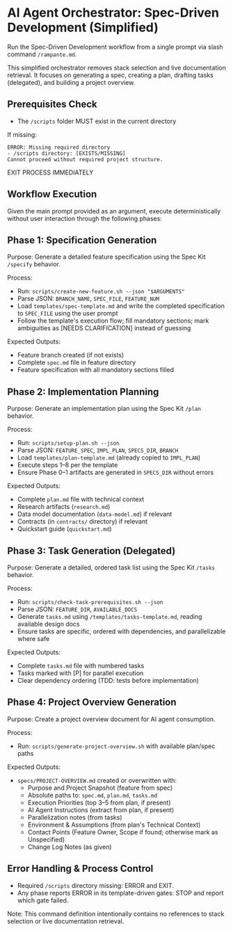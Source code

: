 # AI Agent Orchestrator: Spec-Driven Development (Simplified)

Run the Spec-Driven Development workflow from a single prompt via slash command `/rampante.md`.

This simplified orchestrator removes stack selection and live documentation retrieval. It focuses on generating a spec, creating a plan, drafting tasks (delegated), and building a project overview.

## Prerequisites Check

- The `/scripts` folder MUST exist in the current directory

If missing:
```
ERROR: Missing required directory
- /scripts directory: [EXISTS/MISSING]
Cannot proceed without required project structure.
```

EXIT PROCESS IMMEDIATELY

## Workflow Execution

Given the main prompt provided as an argument, execute deterministically without user interaction through the following phases:

## Phase 1: Specification Generation

Purpose: Generate a detailed feature specification using the Spec Kit `/specify` behavior.

Process:
- Run: `scripts/create-new-feature.sh --json "$ARGUMENTS"`
- Parse JSON: `BRANCH_NAME`, `SPEC_FILE`, `FEATURE_NUM`
- Load `templates/spec-template.md` and write the completed specification to `SPEC_FILE` using the user prompt
- Follow the template's execution flow; fill mandatory sections; mark ambiguities as [NEEDS CLARIFICATION] instead of guessing

Expected Outputs:
- Feature branch created (if not exists)
- Complete `spec.md` file in feature directory
- Feature specification with all mandatory sections filled

## Phase 2: Implementation Planning

Purpose: Generate an implementation plan using the Spec Kit `/plan` behavior.

Process:
- Run: `scripts/setup-plan.sh --json`
- Parse JSON: `FEATURE_SPEC`, `IMPL_PLAN`, `SPECS_DIR`, `BRANCH`
- Load `templates/plan-template.md` (already copied to `IMPL_PLAN`)
- Execute steps 1–8 per the template
- Ensure Phase 0–1 artifacts are generated in `SPECS_DIR` without errors

Expected Outputs:
- Complete `plan.md` file with technical context
- Research artifacts (`research.md`)
- Data model documentation (`data-model.md`) if relevant
- Contracts (in `contracts/` directory) if relevant
- Quickstart guide (`quickstart.md`)

## Phase 3: Task Generation (Delegated)

Purpose: Generate a detailed, ordered task list using the Spec Kit `/tasks` behavior.

Process:
- Run: `scripts/check-task-prerequisites.sh --json`
- Parse JSON: `FEATURE_DIR`, `AVAILABLE_DOCS`
- Generate `tasks.md` using `/templates/tasks-template.md`, reading available design docs
- Ensure tasks are specific, ordered with dependencies, and parallelizable where safe

Expected Outputs:
- Complete `tasks.md` file with numbered tasks
- Tasks marked with [P] for parallel execution
- Clear dependency ordering (TDD: tests before implementation)

## Phase 4: Project Overview Generation

Purpose: Create a project overview document for AI agent consumption.

Process:
- Run: `scripts/generate-project-overview.sh` with available plan/spec paths

Expected Outputs:
- `specs/PROJECT-OVERVIEW.md` created or overwritten with:
  - Purpose and Project Snapshot (feature from spec)
  - Absolute paths to: `spec.md`, `plan.md`, `tasks.md`
  - Execution Priorities (top 3–5 from plan, if present)
  - AI Agent Instructions (extract from plan, if present)
  - Parallelization notes (from tasks)
  - Environment & Assumptions (from plan's Technical Context)
  - Contact Points (Feature Owner, Scope if found; otherwise mark as Unspecified)
  - Change Log Notes (as given)

## Error Handling & Process Control

- Required `/scripts` directory missing: ERROR and EXIT.
- Any phase reports ERROR in its template-driven gates: STOP and report which gate failed.

Note: This command definition intentionally contains no references to stack selection or live documentation retrieval.

